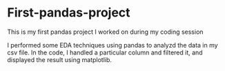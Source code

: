 # First-pandas-project
This is my first pandas project I worked on during my coding session

I performed some EDA techniques using pandas to analyzd the data in my csv file. In the code, I handled a particular column and filtered it, and displayed the result using matplotlib.
